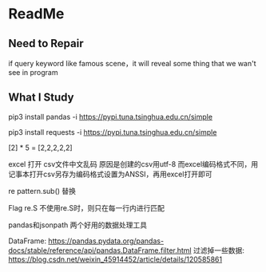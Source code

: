 # ReadMe

## Need to Repair

if query keyword like famous scene，it will reveal some thing that we wan't see in program

## What I Study

pip3 install pandas -i https://pypi.tuna.tsinghua.edu.cn/simple

pip3 install requests -i https://pypi.tuna.tsinghua.edu.cn/simple

[2] * 5 = [2,2,2,2,2]

excel 打开 csv文件中文乱码 原因是创建的csv用utf-8 而excel编码格式不同，用记事本打开csv另存为编码格式设置为ANSSI，再用excel打开即可

re pattern.sub() 替换

Flag re.S 不使用re.S时，则只在每一行内进行匹配

pandas和jsonpath 两个好用的数据处理工具

DataFrame:
https://pandas.pydata.org/pandas-docs/stable/reference/api/pandas.DataFrame.filter.html
过滤掉一些数据:
https://blog.csdn.net/weixin_45914452/article/details/120585861

